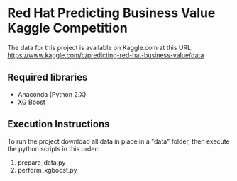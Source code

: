 # Red Hat Predicting Business Value Kaggle Competition

The data for this project is available on Kaggle.com at this URL: https://www.kaggle.com/c/predicting-red-hat-business-value/data

## Required libraries
- Anaconda (Python 2.X)
- XG Boost

## Execution Instructions
To run the project download all data in place in a "data" folder, then execute the python scripts in this order:

1. prepare_data.py
2. perform_xgboost.py
